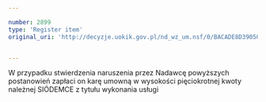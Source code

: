 ```yaml
---

number: 2899
type: 'Register item'
original_uri: 'http://decyzje.uokik.gov.pl/nd_wz_um.nsf/0/BACADE8D390503DDC12579B3003BC260?OpenDocument'


---
```


W przypadku stwierdzenia naruszenia przez Nadawcę powyższych postanowień zapłaci on karę umowną w wysokości pięciokrotnej kwoty należnej SIÓDEMCE z tytułu wykonania usługi

